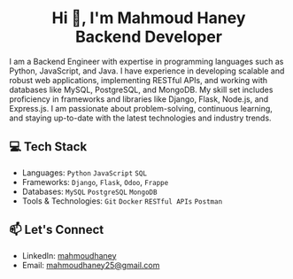 <h1 align="center">Hi 👋, I'm Mahmoud Haney <br> Backend Developer</h1>
<!-- <h3 align="center"><a href="https://mahmoudhaney.me/" target="blank">My Personal Website</a></h3> -->


<!-- <p align="left"> <img src="https://komarev.com/ghpvc/?username=mahmoudhaney&label=Profile%20views&color=0e75b6&style=flat" alt="mahmoudhaney" /> </p> -->
I am a Backend Engineer with expertise in programming languages such as Python, JavaScript, and Java. I have experience in developing scalable and robust web applications, implementing RESTful APIs, and working with databases like MySQL, PostgreSQL, and MongoDB. My skill set includes proficiency in frameworks and libraries like Django, Flask, Node.js, and Express.js. I am passionate about problem-solving, continuous learning, and staying up-to-date with the latest technologies and industry trends.

## 💻 Tech Stack
- Languages: `Python` `JavaScript` `SQL`
- Frameworks: `Django`, `Flask`, `Odoo`, `Frappe`
- Databases:  `MySQL` `PostgreSQL` `MongoDB`
- Tools & Technologies: `Git` `Docker` `RESTful APIs` `Postman`

## 📫 Let's Connect
- LinkedIn: [mahmoudhaney](https://www.linkedin.com/in/mahmoudhaney/)
- Email: [mahmoudhaney25@gmail.com](mahmoudhaney25@gmail.com)
